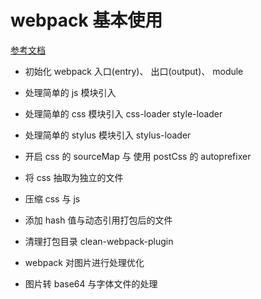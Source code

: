 # webpack 基本使用
 
 [参考文档](https://github.com/pingan8787/Leo-JavaScript/blob/master/Cute-Webpack/introduction/README.md)

- 初始化 webpack 
    入口(entry)、 出口(output)、 module
- 处理简单的 js 模块引入
    
- 处理简单的 css 模块引入 
        css-loader
        style-loader 
- 处理简单的 stylus 模块引入
        stylus-loader 
        
- 开启 css 的 sourceMap 与 使用 postCss 的 autoprefixer
- 将 css 抽取为独立的文件
- 压缩 css 与 js
- 添加 hash 值与动态引用打包后的文件 
- 清理打包目录 clean-webpack-plugin
- webpack 对图片进行处理优化
- 图片转 base64 与字体文件的处理